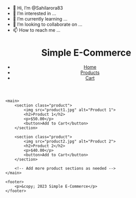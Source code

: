 - 👋 Hi, I’m @Sahilarora83
- 👀 I’m interested in ...
- 🌱 I’m currently learning ...
- 💞️ I’m looking to collaborate on ...
- 📫 How to reach me ...

<!---
Sahilarora83/Sahilarora83 is a ✨ special ✨ repository because its `README.md` (this file) appears on your GitHub profile.
You can click the Preview link to take a look at your changes.
--->
<!DOCTYPE html>
<html lang="en">
<head>
    <meta charset="UTF-8">
    <meta name="viewport" content="width=device-width, initial-scale=1.0">
    <title>Simple E-Commerce Site</title>
    <link rel="stylesheet" href="styles.css">
</head>
<body>
    <header>
        <h1>Simple E-Commerce</h1>
        <nav>
            <ul>
                <li><a href="#">Home</a></li>
                <li><a href="#">Products</a></li>
                <li><a href="#">Cart</a></li>
            </ul>
        </nav>
    </header>

    <main>
        <section class="product">
            <img src="product1.jpg" alt="Product 1">
            <h2>Product 1</h2>
            <p>$50.00</p>
            <button>Add to Cart</button>
        </section>

        <section class="product">
            <img src="product2.jpg" alt="Product 2">
            <h2>Product 2</h2>
            <p>$40.00</p>
            <button>Add to Cart</button>
        </section>

        <!-- Add more product sections as needed -->
    </main>

    <footer>
        <p>&copy; 2023 Simple E-Commerce</p>
    </footer>
</body>
</html>
